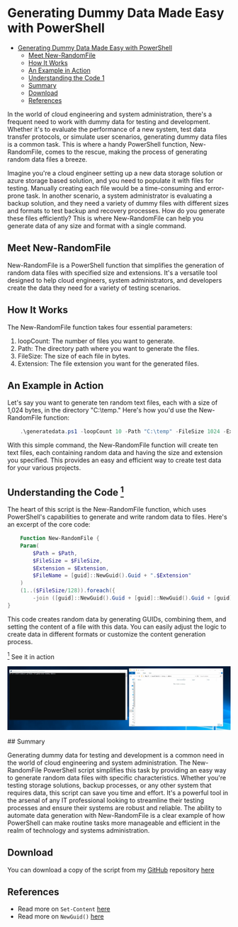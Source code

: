 # Generating Dummy Data Made Easy with PowerShell

- [Generating Dummy Data Made Easy with PowerShell](#generating-dummy-data-made-easy-with-powershell)
  - [Meet New-RandomFile](#meet-new-randomfile)
  - [How It Works](#how-it-works)
  - [An Example in Action](#an-example-in-action)
  - [Understanding the Code 1](#understanding-the-code-1)
  - [Summary](#summary)
  - [Download](#download)
  - [References](#references)

In the world of cloud engineering and system administration, there's a frequent need to work with dummy data for testing and development. Whether it's to evaluate the performance of a new system, test data transfer protocols, or simulate user scenarios, generating dummy data files is a common task. This is where a handy PowerShell function, New-RandomFile, comes to the rescue, making the process of generating random data files a breeze.

Imagine you're a cloud engineer setting up a new data storage solution or azure storage based solution, and you need to populate it with files for testing. Manually creating each file would be a time-consuming and error-prone task. In another scenario, a system administrator is evaluating a backup solution, and they need a variety of dummy files with different sizes and formats to test backup and recovery processes. How do you generate these files efficiently? This is where New-RandomFile can help you generate data of any size and format with a single command.

## Meet New-RandomFile

New-RandomFile is a PowerShell function that simplifies the generation of random data files with specified size and extensions. It's a versatile tool designed to help cloud engineers, system administrators, and developers create the data they need for a variety of testing scenarios.

## How It Works

The New-RandomFile function takes four essential parameters:

1. loopCount: The number of files you want to generate.
1. Path: The directory path where you want to generate the files.
1. FileSize: The size of each file in bytes.
1. Extension: The file extension you want for the generated files.

## An Example in Action

Let's say you want to generate ten random text files, each with a size of 1,024 bytes, in the directory "C:\temp." Here's how you'd use the New-RandomFile function:

```powershell
    .\generatedata.ps1 -loopCount 10 -Path "C:\temp" -FileSize 1024 -Extension "txt"
```

With this simple command, the New-RandomFile function will create ten text files, each containing random data and having the size and extension you specified. This provides an easy and efficient way to create test data for your various projects.
<!-- markdownlint-disable MD033 -->
## Understanding the Code <a href="#note1" id="note1ref"><sup>1</sup></a>

The heart of this script is the New-RandomFile function, which uses PowerShell's capabilities to generate and write random data to files. Here's an excerpt of the core code:

```powershell
    Function New-RandomFile {
    Param(
        $Path = $Path, 
        $FileSize = $FileSize, 
        $Extension = $Extension,
        $FileName = [guid]::NewGuid().Guid + ".$Extension"
    ) 
    (1..($FileSize/128)).foreach({
        -join ([guid]::NewGuid().Guid + [guid]::NewGuid().Guid + [guid]::NewGuid().Guid + [guid]::NewGuid().Guid -Replace "-").SubString(1, 126)    }) | Set-Content "$Path\$FileName"
}

```

This code creates random data by generating GUIDs, combining them, and setting the content of a file with this data. You can easily adjust the logic to create data in different formats or customize the content generation process.

<a id="note1" href="#note1ref"><sup>1</sup></a> See it in action <div style="float:left;margin:0 100px 100px 20" markdown="1">![GIF](generate-dummy-images/Generate%20Dummy%20Data.gif)
</div>
<!-- markdownlint-enable MD033 -->
## Summary

Generating dummy data for testing and development is a common need in the world of cloud engineering and system administration. The New-RandomFile PowerShell script simplifies this task by providing an easy way to generate random data files with specific characteristics. Whether you're testing storage solutions, backup processes, or any other system that requires data, this script can save you time and effort. It's a powerful tool in the arsenal of any IT professional looking to streamline their testing processes and ensure their systems are robust and reliable. The ability to automate data generation with New-RandomFile is a clear example of how PowerShell can make routine tasks more manageable and efficient in the realm of technology and systems administration.

## Download

You can download a copy of the script from my [GitHub](https://github.com/) repository [here](/ramuvr.github.io/generate-dummy-data/)

## References

- Read more on `Set-Content` [here](https://learn.microsoft.com/en-us/powershell/module/microsoft.powershell.management/set-content?view=powershell-7.3)
- Read more on `NewGuid()` [here](https://learn.microsoft.com/en-us/powershell/module/microsoft.powershell.utility/new-guid?view=powershell-7.3)
